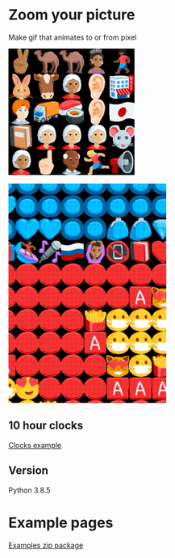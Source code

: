 # Zoom your picture
Make gif that animates to or from pixel 

![Me](modules/static/megif.gif)

![superman](modules/static/superman.gif)

## 10 hour clocks 
[Clocks example](https://grzegorzkrug.github.io/zoom-your-picture/)

## Version
Python 3.8.5

# Example pages
[Examples zip package](https://raw.githubusercontent.com/GrzegorzKrug/zoom-your-picture/master/examples/examples.zip)

